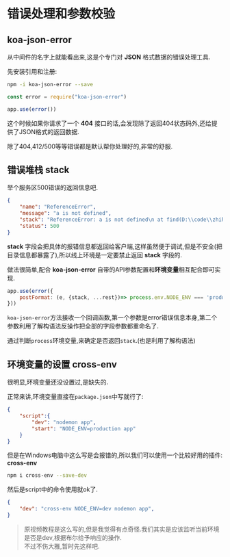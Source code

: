 # 错误处理和参数校验

## koa-json-error

从中间件的名字上就能看出来,这是个专门对 **JSON** 格式数据的错误处理工具.

先安装引用和注册:
```sh
npm -i koa-json-error --save
```
```js
const error = require("koa-json-error")

app.use(error())
```
这个时候如果你请求了一个 **404** 接口的话,会发现除了返回404状态码外,还给提供了JSON格式的返回数据.

除了404,412/500等等错误都是默认帮你处理好的,非常的舒服. 

## 错误堆栈 stack

举个服务区500错误的返回信息吧.

```json
{
    "name": "ReferenceError",
    "message": "a is not defined",
    "stack": "ReferenceError: a is not defined\n at find(D:\\code\\zhihu\\app...)",
    "status": 500
}
```
**stack** 字段会把具体的报错信息都返回给客户端,这样虽然便于调试,但是不安全(把目录信息都暴露了),所以线上环境是一定要禁止返回 **stack** 字段的.

做法很简单,配合 **koa-json-error** 自带的API参数配置和**环境变量**相互配合即可实现.
```js
app.use(error({
    postFormat: (e, {stack, ...rest})=> process.env.NODE_ENV === 'production' ? rest : { stack, ...rest }
}))
```
`koa-json-error`方法接收一个回调函数,第一个参数是error错误信息本身,第二个参数利用了解构语法反操作把全部的字段参数都重命名了.

通过判断`process`环境变量,来确定是否返回`stack`.(也是利用了解构语法)

## 环境变量的设置 cross-env

很明显,环境变量还没设置过,是缺失的.

正常来讲,环境变量直接在`package.json`中写就行了:
```json
{
    "script":{
        "dev": "nodemon app",
        "start": "NODE_ENV=production app"
    }
}
```
但是在Windows电脑中这么写是会报错的,所以我们可以使用一个比较好用的插件: **cross-env**
```sh
npm i cross-env --save-dev
```
然后是script中的命令使用就ok了.
```json
{
    "dev": "cross-env NODE_ENV=dev nodemon app",
}
```

>原视频教程是这么写的,但是我觉得有点奇怪.我们其实是应该监听当前环境是否是dev,根据布尔给予响应的操作.  
不过不伤大雅,暂时先这样吧.
